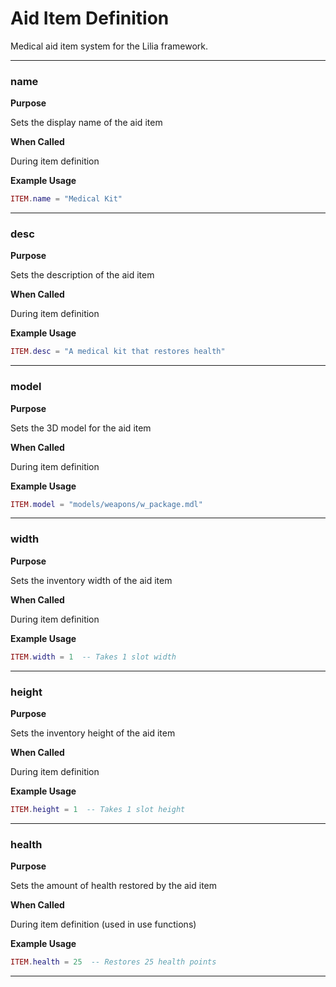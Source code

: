 # Aid Item Definition

Medical aid item system for the Lilia framework.

---

### name

**Purpose**

Sets the display name of the aid item

**When Called**

During item definition

**Example Usage**

```lua
ITEM.name = "Medical Kit"

```

---

### desc

**Purpose**

Sets the description of the aid item

**When Called**

During item definition

**Example Usage**

```lua
ITEM.desc = "A medical kit that restores health"

```

---

### model

**Purpose**

Sets the 3D model for the aid item

**When Called**

During item definition

**Example Usage**

```lua
ITEM.model = "models/weapons/w_package.mdl"

```

---

### width

**Purpose**

Sets the inventory width of the aid item

**When Called**

During item definition

**Example Usage**

```lua
ITEM.width = 1  -- Takes 1 slot width

```

---

### height

**Purpose**

Sets the inventory height of the aid item

**When Called**

During item definition

**Example Usage**

```lua
ITEM.height = 1  -- Takes 1 slot height

```

---

### health

**Purpose**

Sets the amount of health restored by the aid item

**When Called**

During item definition (used in use functions)

**Example Usage**

```lua
ITEM.health = 25  -- Restores 25 health points

```

---

